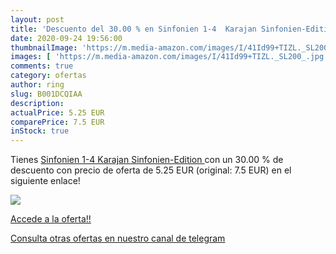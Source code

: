 ```yaml
---
layout: post
title: 'Descuento del 30.00 % en Sinfonien 1-4  Karajan Sinfonien-Edition'
date: 2020-09-24 19:56:00
thumbnailImage: 'https://m.media-amazon.com/images/I/41Id99+TIZL._SL200_.jpg'
images: [ 'https://m.media-amazon.com/images/I/41Id99+TIZL._SL200_.jpg' ]
comments: true
category: ofertas
author: ring
slug: B001DCQIAA
description:
actualPrice: 5.25 EUR
comparePrice: 7.5 EUR
inStock: true
---
```


Tienes [Sinfonien 1-4  Karajan Sinfonien-Edition ](https://www.amazon.com/dp/B001DCQIAA/?tag=redken08-20) con un 30.00 % de descuento con precio de oferta de 5.25 EUR (original: 7.5 EUR) en el siguiente enlace!

[![](https://m.media-amazon.com/images/I/41Id99+TIZL._SL200_.jpg)](https://www.amazon.com/dp/B001DCQIAA/?tag=redken08-20)

[Accede a la oferta!!](https://www.amazon.com/dp/B001DCQIAA/?tag=redken08-20)

[Consulta otras ofertas en nuestro canal de telegram](https://t.me/s/ofertas25)
